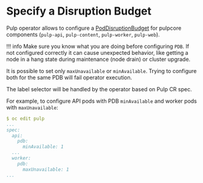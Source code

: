# Specify a Disruption Budget

Pulp operator allows to configure a [PodDisruptionBudget](https://kubernetes.io/docs/tasks/run-application/configure-pdb/) for pulpcore components (`pulp-api`, `pulp-content`, `pulp-worker`, `pulp-web`).

!!! info
    Make sure you know what you are doing before configuring `PDB`.
    If not configured correctly it can cause unexpected behavior, like getting
    a node in a hang state during maintenance (node drain) or cluster upgrade.

It is possible to set only `maxUnavailable` or `minAvailable`. Trying to configure both for the same
PDB will fail operator execution.

The label selector will be handled by the operator based on Pulp CR spec.

For example, to configure API pods with PDB `minAvailable` and worker pods with `maxUnavailable`:
```yaml
$ oc edit pulp
...
spec:
  api:
    pdb:
      minAvailable: 1
  ...
  worker:
    pdb:
      maxUnavailable: 1
...
```
